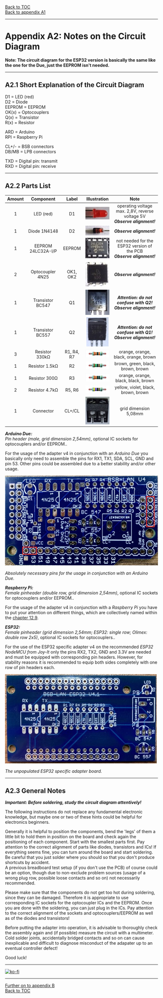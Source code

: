 [Back to TOC](toc.md)  
[Back to appendix A1](appendix_a1.md)    
   
--- 
    
# Appendix A2: Notes on the Circuit Diagram  
    
**Note: The circuit diagram for the ESP32 version is basically the same like the one for the Due, just the EEPROM isn't needed.**      
    
---  

## A2.1 Short Explanation of the Circuit Diagram

D1 = LED (red)  
D2 = Diode  
EEPROM = EEPROM  
OK(x) = Optocouplers  
Q(x) = Transistor  
R(x) = Resistor  

ARD = Arduino  
RPI = Raspberry Pi  
  
CL+/- = BSB connectors  
DB/MB = LPB connectors  

TXD = Digital pin: transmit  
RXD = Digital pin: receive
    
---
        
## A2.2 Parts List

| Amount | Component | Label | Illustration | Note | 
|:-----------:|:-------------:|:----------:|:-----------:|:------:|  
| 1 | LED (red) | D1 | <img src="https://raw.githubusercontent.com/1coderookie/BSB-LPB-LAN_EN/master/docs/pics/led_small.jpg"> | operating voltage max. 2,8V, reverse voltage 5V <br> ***Observe alignment!*** |  
| 1 | Diode 1N4148 | D2 | <img src="https://raw.githubusercontent.com/1coderookie/BSB-LPB-LAN_EN/master/docs/pics/1n4148_small.jpg"> | ***Observe alignment!*** |  
| 1 | EEPROM 24LC32A-I/P | EEPROM | <img src="https://raw.githubusercontent.com/1coderookie/BSB-LPB-LAN_EN/master/docs/pics/eeprom_small.jpg"> | not needed for the ESP32 version of the PCB <br> ***Observe alignment!*** |  
| 2 | Optocoupler 4N25 | OK1, OK2 | <img src="https://raw.githubusercontent.com/1coderookie/BSB-LPB-LAN_EN/master/docs/pics/4n25_small.jpg"> | ***Observe alignment!*** |    
| 1 | Transistor BC547 | Q1 | <img src="https://raw.githubusercontent.com/1coderookie/BSB-LPB-LAN_EN/master/docs/pics/bc547_small.jpg"> | ***Attention: do not confuse with Q2!*** <br> ***Observe alignment!*** |  
| 1 | Transistor BC557 | Q2 | <img src="https://raw.githubusercontent.com/1coderookie/BSB-LPB-LAN_EN/master/docs/pics/bc557_small.jpg"> | ***Attention: do not confuse with Q1!*** <br> ***Observe alignment!*** |  
| 3 | Resistor 330kΩ | R1, R4, R7 | <img src="https://raw.githubusercontent.com/1coderookie/BSB-LPB-LAN_EN/master/docs/pics/330k_small.png"> | orange, orange, black, orange, brown | 
| 1 | Resistor 1.5kΩ | R2 | <img src="https://raw.githubusercontent.com/1coderookie/BSB-LPB-LAN_EN/master/docs/pics/1k5_small.png"> | brown, green, black, brown, brown | 
| 1 | Resistor 300Ω | R3 | <img src="https://raw.githubusercontent.com/1coderookie/BSB-LPB-LAN_EN/master/docs/pics/330_small.png"> | orange, orange, black, black, brown | 
| 2 | Resistor 4.7kΩ | R5, R6 | <img src="https://raw.githubusercontent.com/1coderookie/BSB-LPB-LAN_EN/master/docs/pics/4k7_small.png"> | yellow, violet, black, brown, brown |  
| 1 | Connector | CL+/CL | <img src="https://raw.githubusercontent.com/1coderookie/BSB-LPB-LAN_EN/master/docs/pics/klemme_small.jpg"> | grid dimension 5,08mm |

***Arduino Due:***  
*Pin header (male, grid dimension 2,54mm)*, optional IC sockets for optocouplers and/or EEPROM..  
  
For the usage of the adapter v4 in conjunction with an *Arduino Due* you basically only need to assemble the pins for RX1, TX1, SDA, SCL, GND and pin 53. Other pins could be assembled due to a better stability and/or other usage.  
  
<img src="https://raw.githubusercontent.com/1coderookie/BSB-LPB-LAN_EN/master/docs/pics/bsb-adapter-v4-unbestueckt_pins.jpg">  
  
*Absolutely necessary pins for the usage in conjunction with an Arduino Due.*  
  
***Raspberry Pi:***  
*Female pinheader (double row, grid dimension 2,54mm)*, optional IC sockets for optocouplers and/or EEPROM..  
  
For the usage of the adapter v4 in conjunction with a *Raspberry Pi* you have to put your attention on different things, which are collectively named within the [chapter 12.9](chap12.md#129-raspberry-pi).    
        
***ESP32:***  
*Female pinheader (grid dimension 2,54mm; ESP32: single row; Olimex: double row 2x5)*, optional IC sockets for optocouplers..  
  
For the use of the ESP32 specific adapter v4 on the recommended *ESP32 NodeMCU from Joy-It* only the pins RX2, TX2, GND and 3.3V are needed and must be equipped with corresponding pin headers. However, for stability reasons it is recommended to equip both sides completely with one row of pin headers each.   
  
<img src="https://raw.githubusercontent.com/1coderookie/BSB-LPB-LAN_EN/master/docs/pics/ESP32-PCB.jpeg">  
  
*The unpopulated ESP32 specific adapter board.*          
    
---
    
## A2.3 General Notes

***Important: Before soldering, study the circuit diagram attentively!***

The following instructions do not replace any fundamental
electronic knowledge, but maybe one or two of these hints could
be helpful for electronics beginners.

Generally it is helpful to position the components, bend the 'legs' of them a little bit to hold them in position on the board and check again the positioning of each component. Start with the smallest parts first. Pay attention to the correct alignment of parts like diodes, transistors and ICs! If everything seems fine, you can turn around the board and start soldering. Be careful that you just solder where you should so that you don't produce shortcuts by accident.  
A previous breadboard test setup (if you don't use the PCB) of course could be an option, though
due to non-exclude problem sources (usage of a wrong
plug row, possible loose contacts and so on) not necessarily
recommended.  

Please make sure that the components do not get too hot during soldering,
since they can be damaged. Therefore it is appropriate to use corresponding IC sockets for the optocoupler ICs and the EEPROM. Once you are done with the soldering, you can just plug in the ICs. Pay attention to the correct alignment of the
sockets and optocouplers/EEPROM as well as of the diodes and transistors!  

Before putting the adapter into operation, it is advisable to thoroughly check the assembly again and (if possible)
measure the circuit with a multimeter. Cold solder joints, accidentally bridged contacts and so on can cause inexplicable and difficult to diagnose misconduct
of the adapater up to an eventual controller defect!

Good luck!
        
---

[![ko-fi](https://ko-fi.com/img/githubbutton_sm.svg)](https://ko-fi.com/U6U5NPB51)    

---  

[Further on to appendix B](appendix_b.md)      
[Back to TOC](toc.md)   
